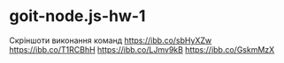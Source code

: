 # goit-node.js-hw-1

Скріншоти виконання команд
https://ibb.co/sbHyXZw
https://ibb.co/T1RCBhH
https://ibb.co/LJmv9kB
https://ibb.co/GskmMzX
